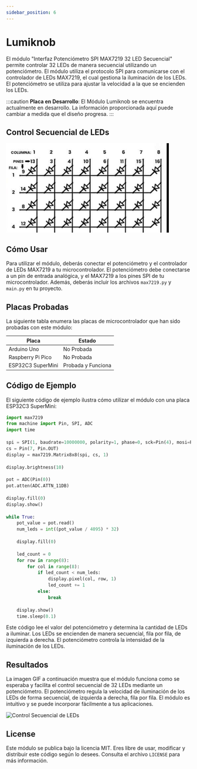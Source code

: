 ```yaml
---
sidebar_position: 6
---
```


# Lumiknob

El módulo "Interfaz Potenciómetro SPI MAX7219 32 LED Secuencial" permite controlar 32 LEDs de manera secuencial utilizando un potenciómetro. El módulo utiliza el protocolo SPI para comunicarse con el controlador de LEDs MAX7219, el cual gestiona la iluminación de los LEDs. El potenciómetro se utiliza para ajustar la velocidad a la que se encienden los LEDs.
<!-- board in proccess designed -->
:::caution
**Placa en Desarrollo**: El Módulo Lumiknob se encuentra actualmente en desarrollo. La información proporcionada aquí puede cambiar a medida que el diseño progresa.
:::

## Control Secuencial de LEDs

![Control Secuencial de LEDs](/img/module/schematic.PNG)

## Cómo Usar

Para utilizar el módulo, deberás conectar el potenciómetro y el controlador de LEDs MAX7219 a tu microcontrolador. El potenciómetro debe conectarse a un pin de entrada analógica, y el MAX7219 a los pines SPI de tu microcontrolador. Además, deberás incluir los archivos `max7219.py` y `main.py` en tu proyecto.

## Placas Probadas

La siguiente tabla enumera las placas de microcontrolador que han sido probadas con este módulo:

| Placa              | Estado            |
|--------------------|-------------------|
| Arduino Uno        | No Probada        |
| Raspberry Pi Pico  | No Probada        |
| ESP32C3 SuperMini  | Probada y Funciona|

## Código de Ejemplo

El siguiente código de ejemplo ilustra cómo utilizar el módulo con una placa ESP32C3 SuperMini:

```python
import max7219
from machine import Pin, SPI, ADC
import time

spi = SPI(1, baudrate=10000000, polarity=1, phase=0, sck=Pin(4), mosi=Pin(6))
cs = Pin(7, Pin.OUT)
display = max7219.Matrix8x8(spi, cs, 1)

display.brightness(10)

pot = ADC(Pin(0))
pot.atten(ADC.ATTN_11DB)

display.fill(0)
display.show()

while True:
    pot_value = pot.read()
    num_leds = int((pot_value / 4095) * 32)

    display.fill(0)

    led_count = 0
    for row in range(8):
        for col in range(8):
            if led_count < num_leds:
                display.pixel(col, row, 1)
                led_count += 1
            else:
                break

    display.show()
    time.sleep(0.1)
```

Este código lee el valor del potenciómetro y determina la cantidad de LEDs a iluminar. Los LEDs se encienden de manera secuencial, fila por fila, de izquierda a derecha. El potenciómetro controla la intensidad de la iluminación de los LEDs.

## Resultados

La imagen GIF a continuación muestra que el módulo funciona como se esperaba y facilita el control secuencial de 32 LEDs mediante un potenciómetro. El potenciómetro regula la velocidad de iluminación de los LEDs de forma secuencial, de izquierda a derecha, fila por fila. El módulo es intuitivo y se puede incorporar fácilmente a tus aplicaciones.

![Control Secuencial de LEDs](/img/module/resized_output.gif)

## License

Este módulo se publica bajo la licencia MIT. Eres libre de usar, modificar y distribuir este código según lo desees. Consulta el archivo `LICENSE` para más información.
